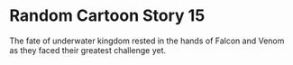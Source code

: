 # Random Cartoon Story 15

The fate of underwater kingdom rested in the hands of Falcon and Venom as they faced their greatest challenge yet.